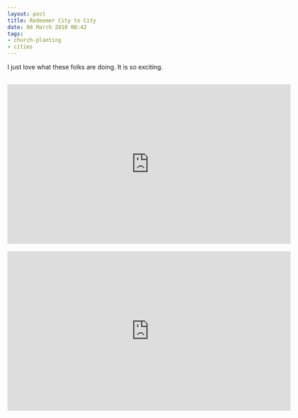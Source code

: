 ```yaml
---
layout: post
title: Redeemer City to City
date: 08 March 2010 08:42
tags:
- church-planting
- cities
---
```

I just love what these folks are doing. It is so exciting.<br><br>
<iframe src="http://player.vimeo.com/video/8770037?title=0&amp;byline=0&amp;portrait=0" width="640" height="360" frameborder="0" webkitAllowFullScreen mozallowfullscreen allowFullScreen></iframe><br><br>
<iframe src="http://player.vimeo.com/video/7904716?title=0&amp;byline=0&amp;portrait=0" width="640" height="360" frameborder="0" webkitAllowFullScreen mozallowfullscreen allowFullScreen></iframe>
